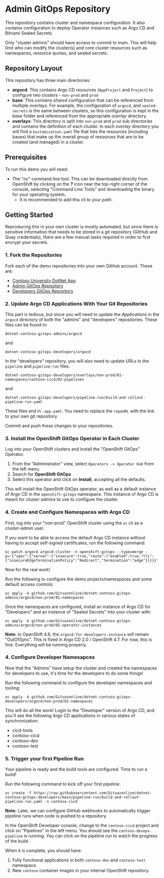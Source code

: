 # Admin GitOps Repository

This repository contains cluster and namespace configuration.  It also contains configuration to deploy Operator instances such as Argo CD and Bitnami Sealed Secrets.

Only "cluster admins" should have access to commit to main.  This will help limit who can modify the cluster(s) and core cluster resources such as namespaces, resource quotas, and sealed secrets.

## Repository Layout

This repository has three main directories:
* **argocd**: This contains Argo CD resources (`AppProject` and `Project`) to configure two clusters - `non-prod` and `prod`
* **base**: This contains *shared* configuration that can be referenced from multiple *overlays*.  For example, the configuration of `argocd`, and `sealed-secrets` is the same between clusters, so this configuration is kept in the *base* folder and referenced from the appropriate *overlay* directory.
* **overlays**: This directory is split into `non-prod` and `prod` sub directories and contains the definition of each cluster.  In each *overlay* directory you will find a `kustomization.yaml` file that lists the resources (including bases) that make up the overall group of resources that are to be created (and managed) in a cluster.

## Prerequisites

To run this demo you will need:
* The "oc" command line tool.  This can be downloaded directly from OpenShift by clicking on the **?** icon near the top-right corner of the console, selecting "Command Line Tools" and downloading the binary for your operating system.
    * It is recommended to add this cli to your *path*.


## Getting Started

Reproducing this in your own cluster is mostly automated, but since there is sensitive information that needs to be stored in a git repository (GitHub and Quay credentials), there are a few manual tasks required in order to first encrypt your secrets.  

### 1. Fork the Repositories

Fork each of the demo repositories into your own GitHub account.  These are:
* [Contoso University DotNet App](https://github.com/pittar-sandbox/dotnet-contoso-app)
* [Admin GitOps Repository](https://github.com/pittar-sandbox/dotnet-contoso-gitops-admins)
* [Developers GitOps Repository](https://github.com/pittar-sandbox/dotnet-contoso-gitops-developers)

### 2. Update Argo CD Applications With Your Git Repositories

This part is tedious, but since you will need to update the *Applications* in the `argocd` directory of both the "admins" and "developers" repositories.  These files can be found in:

```
dotnet-contoso-gitops-admins/argocd
```
and
```
dotnet-contoso-gitops-developers/argocd
```

In the "developers" repository, you will also need to update URLs in the `pipeline` and `pipeline-run` files.

```
dotnet-contoso-gitops-developers/overlays/non-prod/01-namespaces/contoso-cicd/02-pipelines
```
and
```
dotnet-contoso-gitops-developers/pipeline-run/build-and-rollout-pipeline-run.yaml
```

These files end in `-app.yaml`.  You need to replace the `repoURL` with the link to your own git repository.

Commit and push these changes to your repositories.

### 3. Install the OpenShift GitOps Operator in Each Cluster

Log into your OpenShift clusters and install the "OpenShift GitOps" Operator.
1. From the "Administrator" view, select `Operators -> Operator Hub` from the left menu.
2. Search for **OpenShift GitOps**
3. Select this operator and click on **Install**, accepting all the defaults.

This will install the OpenShift GitOps operator, as well as a default instance of Argo CD in the `openshift-gitops` namespace.  This instance of Argo CD is meant for *cluster admins* to use to configure the cluster.

### 4. Create and Configure Namespaces with Argo CD

First, log into your "non-prod" OpenShift cluster using the `oc` cli as a *cluster-admin* user.

If you want to be able to access the default Argo CD instance without having to accept self-signed certificates, run the following command:

```
oc patch argocd argocd-cluster -n openshift-gitops --type=merge -p='{"spec":{"server":{"insecure":true,"route":{"enabled":true,"tls":{"insecureEdgeTerminationPolicy":"Redirect","termination":"edge"}}}}}'
```

Now for the real work!

Run the following to configure the demo projects/namespaces and some default access controls:

```
oc apply -k github.com/Gitvazonline/dotnet-contoso-gitops-admins/argocd/non-prod/01-namespaces
```

Once the namespaces are configured, install an instance of Argo CD for "Developers" and an instance of "Sealed Secrets" into your cluster with:

```
oc apply -k github.com/Gitvazonline/dotnet-contoso-gitops-admins/argocd/non-prod/02-operator-instances
```

**Note:** In OpenShift 4.6, the `argocd-for-developers-instance` will remain "OutOfSync".  This is fixed in Argo CD 2.0 / OpenShift 4.7.  For now, this is fine.  Everything will be running properly.

### 4. Configure Developer Namesapces

Now that the "Admins" have setup the cluster and created the namespaces for developers to use, it's time for the developers to do some things!

Run the following command to configure the developer namespaces and tooling:

```
oc apply -k github.com/Gitvazonline/dotnet-contoso-gitops-developers/argocd/non-prod/01-namespaces
```

This will do all the work!  Login to the "Developer" version of Argo CD, and you'll see the following Argo CD applications in various states of synchronization:
* cicd-tools
* contoso-cicd
* contoso-dev
* contoso-test



### 5. Trigger your first Pipeline Run

Your pipeline is ready and the build tools are configured.  Time to run a build!

Run the following command to kick off your first pipeline:

```
oc create -f https://raw.githubusercontent.com/Gitvazonline/dotnet-contoso-gitops-developers/main/pipeline-run/build-and-rollout-pipeline-run.yaml -n contoso-cicd
```

**Note:** Later, we can configure GitHub webhooks to automatically trigger pipeline runs when code is pushed to a repository.

In the OpenShift Developer console, change to the `contoso-cicd` project and click on "Pipelines" in the left menu.  You should see the `contoso-devops-pipeline` is running.  You can click on the pipeline run to watch the progress of the build.

When it is complete, you should have:
1. Fully functional applications in both `contoso-dev` and `contoso-test` namespace.
2. New `contoso` container images in your internal OpenShift repository.

